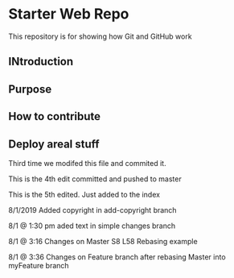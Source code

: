 # Starter Web Repo

This repository is for showing how Git and GitHub work

## INtroduction

## Purpose

## How to contribute

## Deploy areal stuff


Third time we modifed this file and commited it. 


This is the 4th edit committed and pushed to master


This is the 5th edited. Just added to the index

8/1/2019 Added copyright in add-copyright branch

8/1 @ 1:30 pm aded text in simple changes branch

8/1 @ 3:16 Changes on Master S8 L58 Rebasing example

8/1 @ 3:36 Changes on Feature branch after rebasing Master into myFeature branch
